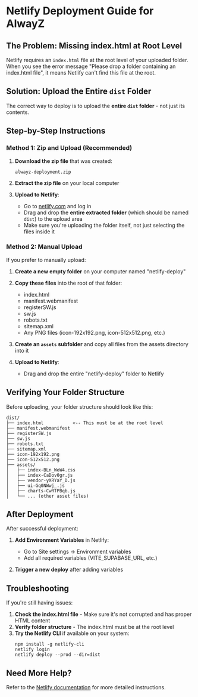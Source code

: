 # Netlify Deployment Guide for AlwayZ

## The Problem: Missing index.html at Root Level

Netlify requires an `index.html` file at the root level of your uploaded folder. When you see the error message "Please drop a folder containing an index.html file", it means Netlify can't find this file at the root.

## Solution: Upload the Entire `dist` Folder

The correct way to deploy is to upload the **entire `dist` folder** - not just its contents.

## Step-by-Step Instructions

### Method 1: Zip and Upload (Recommended)

1. **Download the zip file** that was created:
   ```
   alwayz-deployment.zip
   ```

2. **Extract the zip file** on your local computer

3. **Upload to Netlify**:
   - Go to [netlify.com](https://netlify.com) and log in
   - Drag and drop the **entire extracted folder** (which should be named `dist`) to the upload area
   - Make sure you're uploading the folder itself, not just selecting the files inside it

### Method 2: Manual Upload

If you prefer to manually upload:

1. **Create a new empty folder** on your computer named "netlify-deploy"

2. **Copy these files** into the root of that folder:
   - index.html
   - manifest.webmanifest
   - registerSW.js
   - sw.js
   - robots.txt
   - sitemap.xml
   - Any PNG files (icon-192x192.png, icon-512x512.png, etc.)

3. **Create an `assets` subfolder** and copy all files from the assets directory into it

4. **Upload to Netlify**:
   - Drag and drop the entire "netlify-deploy" folder to Netlify

## Verifying Your Folder Structure

Before uploading, your folder structure should look like this:

```
dist/
├── index.html           <-- This must be at the root level
├── manifest.webmanifest
├── registerSW.js
├── sw.js
├── robots.txt
├── sitemap.xml
├── icon-192x192.png
├── icon-512x512.png
├── assets/
│   ├── index-BLn_WeW4.css
│   ├── index-CaDov0gr.js
│   ├── vendor-yXRYaY_D.js
│   ├── ui-Gq0NWwj_.js
│   ├── charts-CwRTPBqb.js
│   └── ... (other asset files)
```

## After Deployment

After successful deployment:

1. **Add Environment Variables** in Netlify:
   - Go to Site settings → Environment variables
   - Add all required variables (VITE_SUPABASE_URL, etc.)

2. **Trigger a new deploy** after adding variables

## Troubleshooting

If you're still having issues:

1. **Check the index.html file** - Make sure it's not corrupted and has proper HTML content
2. **Verify folder structure** - The index.html must be at the root level
3. **Try the Netlify CLI** if available on your system:
   ```
   npm install -g netlify-cli
   netlify login
   netlify deploy --prod --dir=dist
   ```

## Need More Help?

Refer to the [Netlify documentation](https://docs.netlify.com/site-deploys/create-deploys/) for more detailed instructions.